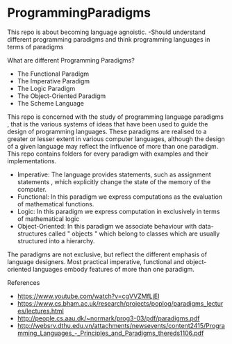 # ProgrammingParadigms
This repo is about becoming language agnoistic. -Should understand different programming paradigms and think programming languages in terms of paradigms

What are different Programming Paradigms?
- The Functional Paradigm
- The Imperative Paradigm
- The Logic Paradigm
- The Object-Oriented Paradigm
- The Scheme Language

This repo is concerned with the study of programming language paradigms , that is the various systems of ideas that have been used to guide the design of programming languages. These paradigms are realised to a greater or lesser extent in various computer languages, although the design of a given language may reflect the influence of more than one paradigm. This repo contains folders for every paradigm with examples and their implementations.

- Imperative: The language provides statements, such as assignment statements , which explicitly change the state of the memory of the computer.
- Functional: In this paradigm we express computations as the evaluation of mathematical functions.
- Logic: In this paradigm we express computation in exclusively in terms of mathematical logic
- Object-Oriented: In this paradigm we associate behaviour with data-structures called " objects " which belong to classes which are usually structured into a hierarchy.

The paradigms are not exclusive, but reflect the different emphasis of language designers. Most practical imperative, functional and object-oriented languages embody features of more than one paradigm.


References
- https://www.youtube.com/watch?v=cgVVZMfLjEI
- https://www.cs.bham.ac.uk/research/projects/poplog/paradigms_lectures/lectures.html
- http://people.cs.aau.dk/~normark/prog3-03/pdf/paradigms.pdf
- http://websrv.dthu.edu.vn/attachments/newsevents/content2415/Programming_Languages_-_Principles_and_Paradigms_thereds1106.pdf
